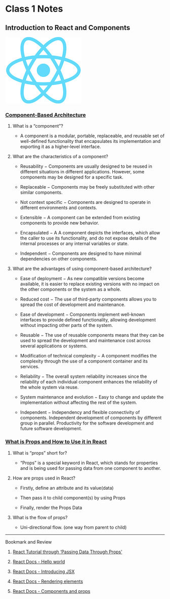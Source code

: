 # Class 1 Notes

## Introduction to React and Components

![](./imgs/react.png)

### [Component-Based Architecture](https://www.tutorialspoint.com/software_architecture_design/component_based_architecture.htm)

1. What is a “component”?

    - A component is a modular, portable, replaceable, and reusable set of well-defined functionality that encapsulates its implementation and exporting it as a higher-level interface.

1. What are the characteristics of a component?

    - Reusability − Components are usually designed to be reused in different situations in different applications. However, some components may be designed for a specific task.

    - Replaceable − Components may be freely substituted with other similar components.

    - Not context specific − Components are designed to operate in different environments and contexts.

    - Extensible − A component can be extended from existing components to provide new behavior.

    - Encapsulated − A A component depicts the interfaces, which allow the caller to use its functionality, and do not expose details of the internal processes or any internal variables or state.

    - Independent − Components are designed to have minimal dependencies on other components.

1. What are the advantages of using component-based architecture?

    - Ease of deployment − As new compatible versions become available, it is easier to replace existing versions with no impact on the other components or the system as a whole.

    - Reduced cost − The use of third-party components allows you to spread the cost of development and maintenance.

    - Ease of development − Components implement well-known interfaces to provide defined functionality, allowing development without impacting other parts of the system.

    - Reusable − The use of reusable components means that they can be used to spread the development and maintenance cost across several applications or systems.

    - Modification of technical complexity − A component modifies the complexity through the use of a component container and its services.

    - Reliability − The overall system reliability increases since the reliability of each individual component enhances the reliability of the whole system via reuse.

    - System maintenance and evolution − Easy to change and update the implementation without affecting the rest of the system.

    - Independent − Independency and flexible connectivity of components. Independent development of components by different group in parallel. Productivity for the software development and future software development.

### [What is Props and How to Use it in React](https://itnext.io/what-is-props-and-how-to-use-it-in-react-da307f500da0#:~:text=%E2%80%9CProps%E2%80%9D%20is%20a%20special%20keyword,way%20from%20parent%20to%20child)

1. What is “props” short for?

    - “Props” is a special keyword in React, which stands for properties and is being used for passing data from one component to another.

1. How are props used in React?

    - Firstly, define an attribute and its value(data)

    - Then pass it to child component(s) by using Props

    - Finally, render the Props Data

1. What is the flow of props?

    - Uni-directional flow. (one way from parent to child)

--- 

Bookmark and Review

1. [React Tutorial through ‘Passing Data Through Props’](https://reactjs.org/tutorial/tutorial.html)

1. [React Docs - Hello world](https://reactjs.org/docs/hello-world.html)

1. [React Docs - Introducing JSX](https://reactjs.org/docs/introducing-jsx.html)

1. [React Docs - Rendering elements](https://reactjs.org/docs/rendering-elements.html)

1. [React Docs - Components and props](https://reactjs.org/docs/components-and-props.html)
